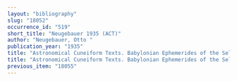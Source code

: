 ```yaml
---
layout: "bibliography"
slug: "18052"
occurrence_id: "519"
short_title: "Neugebauer 1935 (ACT)"
author: "Neugebauer, Otto "
publication_year: "1935"
title: "Astronomical Cuneiform Texts. Babylonian Ephemerides of the Seleucid Period for theMotion of the sun, the Moon, and the Planets, 3 vol."
title: "Astronomical Cuneiform Texts. Babylonian Ephemerides of the Seleucid Period for theMotion of the sun, the Moon, and the Planets, 3 vol."
previous_item: "18055"
---
```

